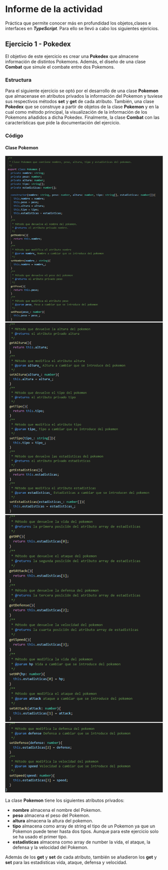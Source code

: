 # Informe de la actividad
Práctica que permite conocer más en profundidad los objetos,clases e interfaces en ***TypeScript***. 
Para ello se llevó a cabo los siguientes ejericios.

## Ejercicio 1 - Pokedex
El objetivo de este ejercicio es crear una **Pokedex** que almacene información de distintos Pokemons. Además, el diseño de una clase **Combat** que simule el combate entre dos Pokemons. 

### Estructura
Para el siguiente ejercicio se optó por el desarrollo de una clase **Pokemon** que almacenase en atributos privados la información del Pokemon y tuviese sus respectivos métodos **set** y **get** de cada atributo. También, una clase **Pokedex** que se construye a partir de objetos de la clase **Pokemon** y en la cual como método principal, la visualización  de la información de los Pokemons añadidos a dicha Pokedex. Finalmente, la clase **Combat** con las características que pide la documentación del ejercicio.

### Código
#### Clase Pokemon
![clase Pokemon Parte 1](./assets/images/clase-pokemon1.PNG)
![clase Pokemon Parte 2](./assets/images/clase-pokemon2.PNG)
![clase Pokemon Parte 3](./assets/images/clase-pokemon3.PNG)
![clase Pokemon Parte 4](./assets/images/clase-pokemon4.PNG)

La clase **Pokemon** tiene los siguientes atributos privados:
* **nombre** almacena el nombre del Pokemon.
* **peso** almacena el peso del Pokemon.
* **altura** almacena la altura del pokemon.
* **tipo** almacena como array de string el tipo de un Pokemon ya que un Pokemon puede tener hasta dos tipos. Aunque para este ejercicio solo se ha usado el primer tipo.
* **estadisticas** almacena como array de number la vida, el ataque, la defensa y la velocidad del Pokemon.

Además de los **get** y **set** de cada atributo, también se añadieron los **get** y **set** para las estadisticas vida, ataque, defensa y velocidad.
